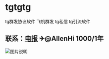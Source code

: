 # tgtgtg
tg群发协议软件 飞机群发 tg私信 tg引流软件
## 联系：[电报](https://t.me/AllenHi)  ✈@AllenHi  1000/1年


![图片说明](账号.png)
